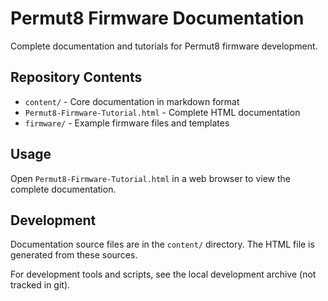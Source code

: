 # Permut8 Firmware Documentation

Complete documentation and tutorials for Permut8 firmware development.

## Repository Contents

- `content/` - Core documentation in markdown format
- `Permut8-Firmware-Tutorial.html` - Complete HTML documentation
- `firmware/` - Example firmware files and templates

## Usage

Open `Permut8-Firmware-Tutorial.html` in a web browser to view the complete documentation.

## Development

Documentation source files are in the `content/` directory. The HTML file is generated from these sources.

For development tools and scripts, see the local development archive (not tracked in git).
